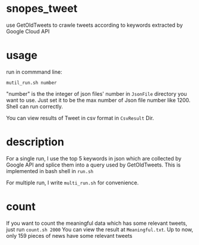 # snopes_tweet
use GetOldTweets to crawle tweets according to keywords extracted by Google Cloud API

# usage
run in commmand line:

```
mutil_run.sh number
```
"number" is the the integer of json files' number in `JsonFile` directory you want to use.
Just set it to be the max number of Json file number like 1200.
Shell can run correctly.

You can view results of Tweet in csv format in `CsvResult` Dir.

# description

For a single run, I use the top 5 keywords in json which are collected by Google API and splice them into a query used by GetOldTweets.
This is implemented in bash shell in `run.sh`

For multiple run, I write `multi_run.sh` for convenience.

# count
If you want to count the meaningful data which has some relevant tweets, just run `count.sh 2000`
You can view the result at `Meaningful.txt`.
Up to now, only 159 pieces of news have some relevant tweets